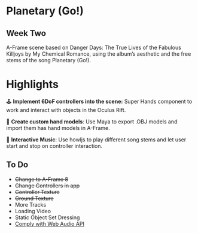 # Planetary (Go!)

## Week Two

A-Frame scene based on Danger Days: The True Lives of  the Fabulous Killjoys by My Chemical Romance, using the album’s aesthetic and the free stems of the song Planetary (Go!).

# Highlights

🕹 **Implement 6DoF controllers into the scene:** Super Hands component to work and interact with objects in the Oculus Rift.    

🔫 **Create custom hand models**: Use Maya to export .OBJ models and import them has hand models in A-Frame.

💽 **Interactive Music**: Use howljs to play different song stems and let user start and stop on controller interaction.

## To Do

- ~~Change to A-Frame 8~~
- ~~Change Controllers in app~~
- ~~Controller Texture~~
- ~~Ground Texture~~
- More Tracks
- Loading Video
- Static Object Set Dressing
- [Comply with Web Audio API](https://developers.google.com/web/updates/2017/09/autoplay-policy-changes#webaudio)
